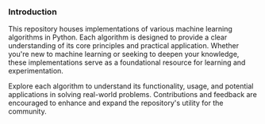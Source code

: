 ### Introduction

This repository houses implementations of various machine learning algorithms in Python. Each algorithm is designed to provide a clear understanding of its core principles and practical application. Whether you're new to machine learning or seeking to deepen your knowledge, these implementations serve as a foundational resource for learning and experimentation.

Explore each algorithm to understand its functionality, usage, and potential applications in solving real-world problems. Contributions and feedback are encouraged to enhance and expand the repository's utility for the community.
